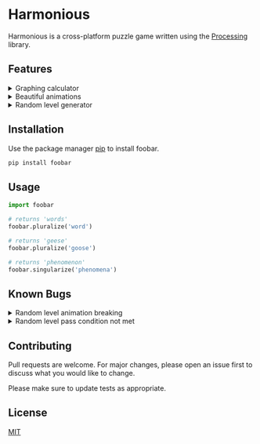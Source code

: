 # Harmonious

Harmonious is a cross-platform puzzle game written using the [Processing](https://processing.org/) library.

## Features

<details>
<summary>Graphing calculator</summary>
<br>
Well, kind of. Has support for second degree polynomial equations, with range from -10.0 to 10.0.
</details>
<details>
<summary>Beautiful animations</summary>
<br>
Beauty is subjective. But I think they're pretty cool.
</details>
<details>
<summary>Random level generator</summary>
<br>
Bored of the default levels? Create your own with customizable parameters!
</details>

## Installation

Use the package manager [pip](https://pip.pypa.io/en/stable/) to install foobar.

```bash
pip install foobar
```

## Usage

```python
import foobar

# returns 'words'
foobar.pluralize('word')

# returns 'geese'
foobar.pluralize('goose')

# returns 'phenomenon'
foobar.singularize('phenomena')
```

## Known Bugs

<details>
<summary>Random level animation breaking</summary>
<br>
Specifically spamming the transition breaking the main level selection screen and the random level generator will sometimes cause a visual glitch.
</details>

<details>
<summary>Random level pass condition not met</summary>
<br>
Sometimes even when you get the correct answer, it might not register as such.
</details>

## Contributing
Pull requests are welcome. For major changes, please open an issue first to discuss what you would like to change.

Please make sure to update tests as appropriate.

## License
[MIT](https://choosealicense.com/licenses/mit/)
